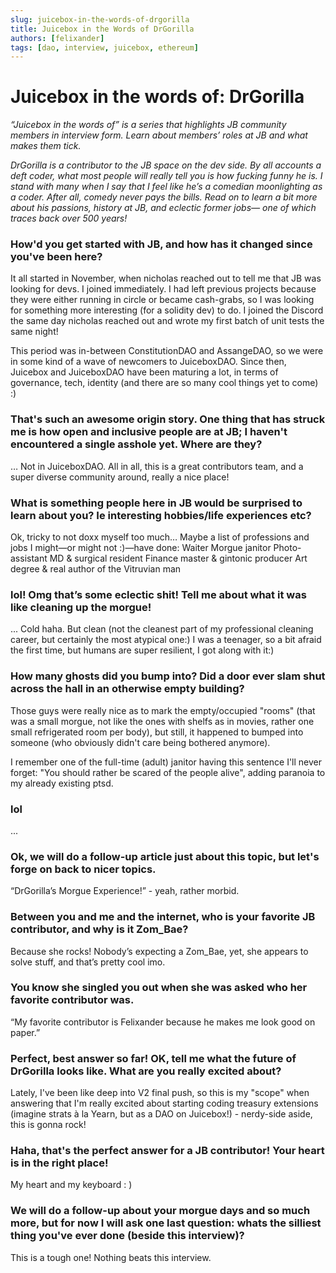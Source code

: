 ```yaml
---
slug: juicebox-in-the-words-of-drgorilla
title: Juicebox in the Words of DrGorilla
authors: [felixander]
tags: [dao, interview, juicebox, ethereum]
---
```


# Juicebox in the words of: DrGorilla

_“Juicebox in the words of” is a series that highlights JB community members in interview form. Learn about members’ roles at JB and what makes them tick._

_DrGorilla is a contributor to the JB space on the dev side. By all accounts a deft coder, what most people will really tell you is how fucking funny he is. I stand with many when I say that I feel like he’s a comedian moonlighting as a coder. After all, comedy never pays the bills. Read on to learn a bit more about his passions, history at JB, and eclectic former jobs— one of which traces back over 500 years!_

### How'd you get started with JB, and how has it changed since you've been here?

It all started in November, when nicholas reached out to tell me that JB was looking for devs. I joined immediately. I had left previous projects because they were either running in circle or became cash-grabs, so I was looking for something more interesting (for a solidity dev) to do. I joined the Discord the same day nicholas reached out and wrote my first batch of unit tests the same night!

This period was in-between ConstitutionDAO and AssangeDAO, so we were in some kind of a wave of newcomers to JuiceboxDAO. Since then, Juicebox and JuiceboxDAO have been maturing a lot, in terms of governance, tech, identity (and there are so many cool things yet to come) :)

### That's such an awesome origin story. One thing that has struck me is how open and inclusive people are at JB; I haven't encountered a single asshole yet. Where are they?

… Not in JuiceboxDAO.
All in all, this is a great contributors team, and a super diverse community around, really a nice place!

### What is something people here in JB would be surprised to learn about you? Ie interesting hobbies/life experiences etc?

Ok, tricky to not doxx myself too much… Maybe a list of professions and jobs I might—or might not :)—have done:
Waiter
Morgue janitor
Photo-assistant
MD & surgical resident
Finance master & gintonic producer
Art degree & real author of the Vitruvian man

### lol! Omg that’s some eclectic shit! Tell me about what it was like cleaning up the morgue!

... Cold haha. But clean (not the cleanest part of my professional cleaning career, but certainly the most atypical one:)
I was a teenager, so a bit afraid the first time, but humans are super resilient, I got along with it:)

### How many ghosts did you bump into? Did a door ever slam shut across the hall in an otherwise empty building?

Those guys were really nice as to mark the empty/occupied "rooms" (that was a small morgue, not like the ones with shelfs as in movies, rather one small refrigerated room per body), but still, it happened to bumped into someone (who obviously didn't care being bothered anymore).

I remember one of the full-time (adult) janitor having this sentence I'll never forget: "You should rather be scared of the people alive", adding paranoia to my already existing ptsd.

### **lol**

...

### Ok, we will do a follow-up article just about this topic, but let's forge on back to nicer topics.

“DrGorilla’s Morgue Experience!” - yeah, rather morbid.

### Between you and me and the internet, who is your favorite JB contributor, and why is it Zom_Bae?

Because she rocks! Nobody’s expecting a Zom_Bae, yet, she appears to solve stuff, and that’s pretty cool imo.

### You know she singled you out when she was asked who her favorite contributor was.

“My favorite contributor is Felixander because he makes me look good on paper.”

### Perfect, best answer so far! OK, tell me what the future of DrGorilla looks like. What are you really excited about?

Lately, I've been like deep into V2 final push, so this is my "scope" when answering that I'm really excited about starting coding treasury extensions (imagine strats à la Yearn, but as a DAO on Juicebox!) - nerdy-side aside, this is gonna rock!

### Haha, that's the perfect answer for a JB contributor! Your heart is in the right place!

My heart and my keyboard : )

### We will do a follow-up about your morgue days and so much more, but for now I will ask one last question: whats the silliest thing you've ever done (beside this interview)?

This is a tough one! Nothing beats this interview.
